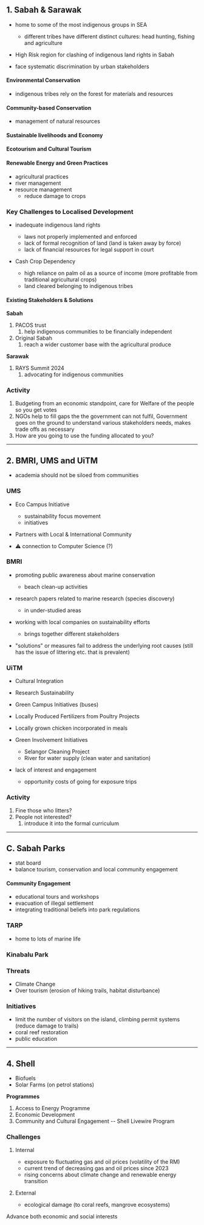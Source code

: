 ## 1. Sabah & Sarawak
- home to some of the most indigenous groups in SEA
	- different tribes have different distinct cultures: head hunting, fishing and agriculture
- High Risk region for clashing of indigenous land rights in Sabah

- face systematic discrimination by urban stakeholders
#### Environmental Conservation
- indigenous tribes rely on the forest for materials and resources
#### Community-based Conservation
- management of natural resources
#### Sustainable livelihoods and Economy

#### Ecotourism and Cultural Tourism

#### Renewable Energy and Green Practices
- agricultural practices
- river management
- resource management
	- reduce damage to crops

### Key Challenges to Localised Development
- inadequate indigenous land rights
	- laws not properly implemented and enforced
	- lack of formal recognition of land (land is taken away by force)
	- lack of financial resources for legal support in court

- Cash Crop Dependency
	- high reliance on palm oil as a source of income (more profitable from traditional agricultural crops)
	- land cleared belonging to indigenous tribes

#### Existing Stakeholders & Solutions
**Sabah**
1. PACOS trust
	1. help indigenous communities to be financially independent
2. Original Sabah
	1. reach a wider customer base with the agricultural produce

**Sarawak**
1. RAYS Summit 2024
	1. advocating for indigenous communities

### Activity
1. Budgeting from an economic standpoint, care for Welfare of the people so you get votes
2. NGOs help to fill gaps the the government can not fulfil, Government goes on the ground to understand various stakeholders needs, makes trade offs as necessary
3. How are you going to use the funding allocated to you?

---
## 2. BMRI, UMS and UiTM
- academia should not be siloed from communities
### UMS
- Eco Campus Initiative
	- sustainability focus movement
	- initiatives 

- Partners with Local & International Community
- ⚠️ connection to Computer Science (?)
### BMRI
- promoting public awareness about marine conservation
	- beach clean-up activities
- research papers related to marine research (species discovery)
	- in under-studied areas
- working with local companies on sustainability efforts
	- brings together different stakeholders

- "solutions" or measures fail to address the underlying root causes (still has the issue of littering etc. that is prevalent)
### UiTM
- Cultural Integration
- Research Sustainability
- Green Campus Initiatives (buses)
- Locally Produced Fertilizers from Poultry Projects
- Locally grown chicken incorporated in meals

- Green Involvement Initiatives
	- Selangor Cleaning Project
	- River for water supply (clean water and sanitation)

- lack of interest and engagement
	- opportunity costs of going for exposure trips
### Activity
1. Fine those who litters?
2. People not interested?
	1. introduce it into the formal curriculum

---
## C. Sabah Parks
- stat board
- balance tourism, conservation and local community engagement

#### Community Engagement
- educational tours and workshops
- evacuation of illegal settlement
- integrating traditional beliefs into park regulations

### TARP
- home to lots of marine life
### Kinabalu Park

### Threats
- Climate Change
- Over tourism (erosion of hiking trails, habitat disturbance)

### Initiatives
- limit the number of visitors on the island, climbing permit systems (reduce damage to trails)
- coral reef restoration
- public education

----
## 4. Shell
- Biofuels
- Solar Farms (on petrol stations)

**Programmes**
1. Access to Energy Programme
2. Economic Development
3. Community and Cultural Engagement -- Shell Livewire Program
### Challenges
1. Internal
	- exposure to fluctuating gas and oil prices (volatility of the RM)
	- current trend of decreasing gas and oil prices since 2023
	- rising concerns about climate change and renewable energy transition

2. External
	- ecological damage (to coral reefs, mangrove ecosystems)

Advance both economic and social interests